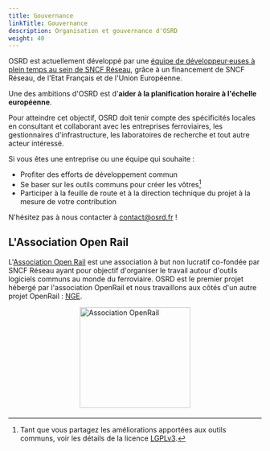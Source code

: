 ```yaml
---
title: Gouvernance
linkTitle: Gouvernance
description: Organisation et gouvernance d'OSRD
weight: 40
---
```



OSRD est actuellement développé par une [équipe de développeur·euses à plein temps au sein de SNCF Réseau](../../join-us), grâce à un financement de SNCF Réseau, de l'Etat Français et de l'Union Européenne.

Une des ambitions d'OSRD est d'**aider à la planification horaire à l'échelle européenne**.

Pour atteindre cet objectif, OSRD doit tenir compte des spécificités locales en consultant et collaborant avec les entreprises ferroviaires, les gestionnaires d'infrastructure, les laboratoires de recherche et tout autre acteur intéressé.

Si vous êtes une entreprise ou une équipe qui souhaite :

- Profiter des efforts de développement commun
- Se baser sur les outils communs pour créer les vôtres[^license]
- Participer à la feuille de route et à la direction technique du projet à la mesure de votre contribution

[^license]: Tant que vous partagez les améliorations apportées aux outils communs, voir les détails de la licence [LGPLv3](https://www.gnu.org/licenses/lgpl-3.0.fr.html).

N'hésitez pas à nous contacter à <contact@osrd.fr> !

## L'Association Open Rail

L'[Association Open Rail](https://openrailassociation.org/) est une association à but non lucratif co-fondée par SNCF Réseau ayant pour objectif d'organiser le travail autour d'outils logiciels communs au monde du ferroviaire. OSRD est le premier projet hébergé par l'association OpenRail et nous travaillons aux côtés d'un autre projet OpenRail : [NGE](../../docs/explanation/netzgrafik-editor/).

<a href="https://openrailassociation.org/"><img class="marginauto" src="logo-openrail-association.png" alt="Association OpenRail"></a>

<style>
.marginauto {
	margin: 10px auto 20px;
	display: block;
	width:220px; 
	height:200px;
}
.marginauto:hover {
	filter: brightness(70%);
	transition: all 0.50s;
}
</style>
